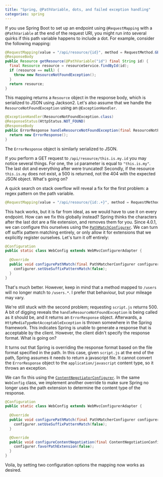 ```yaml
---
title: "Spring, @PathVariable, dots, and failed exception handling"
categories: spring
---
```


If you use Spring Boot to set up an endpoint using `@RequestMapping` with a `@PathVariable` at the end of the request URI, you might run into several quirks if this path variable happens to include a dot. For example, consider the following mapping:

```java
@RequestMapping(value = "/api/resource/{id}", method = RequestMethod.GET)
@ResponseBody
public Resource getResource(@PathVariable("id") final String id) {
  final Resource resource = resourceService.findById(id);
  if (resource == null) {
    throw new ResourceNotFoundException();
  }
  return resource;
}
```

This mapping returns a `Resource` object in the response body, which is serialized to JSON using Jackson2. Let's also assume that we handle the `ResourceNotFoundException` using an `@ExceptionHandler`.

```java
@ExceptionHandler(ResourceNotFoundException.class)
@ResponseStatus(HttpStatus.NOT_FOUND)
@ResponseBody
public ErrorResponse handleResourceNotFoundException(final ResourceNotFoundException exception) {
  return new ErrorResponse();
}
```

The `ErrorResponse` object is similarly serialized to JSON.

If you perform a GET request to `/api/resource/this.is.my.id` you may notice several things. For one, the `id` parameter is equal to `"this.is.my"`. The last dot and everything after were truncated! Secondly, if the resource `this.is.my` does not exist, a 500 is returned, not the 404 with the expected JSON object. What's going on?

A quick search on stack overflow will reveal a fix for the first problem: a regex pattern on the path variable.

```java
@RequestMapping(value = "/api/resource/{id:.+}", method = RequestMethod.GET)
```

This hack works, but it is far from ideal, as we would have to use it on every endpoint. How can we fix this globally instead? Spring thinks the characters after the last dot are a file extension, and removes them for you. Since 4.0.1, we can configure this ourselves using the [`PathMatchConfigurer`](https://docs.spring.io/spring/docs/current/javadoc-api/org/springframework/web/servlet/config/annotation/PathMatchConfigurer.html). We can turn off suffix pattern matching entirely, or only allow it for extensions that we explicitly register ourselves. Let's turn it off entirely:

```java
@Configuration
public static class WebConfig extends WebMvcConfigurerAdapter {
  
  @Override
  public void configurePathMatch(final PathMatcherConfigurer configurer) {
    configurer.setUseSuffixPatternMatch(false);
  }
}
```

That's much better. However, keep in mind that a method mapped to `/users` will no longer match to `/users.*`. I prefer that behaviour, but your mileage may vary.

We're still stuck with the second problem; requesting `script.js` returns 500. A bit of digging reveals the `handleResourceNotFoundException` is being called as it should be, and it returns an `ErrorResponse` object. Afterwards, a `HttpMediaTypeNotAcceptableException` is thrown somewhere in the Spring framework. This indicates Spring is unable to generate a response that is acceptable by the client. However, the client didn't specify the response format. What is going on?

It turns out that Spring is overriding the response format based on the file format specified in the path. In this case, given `script.js` at the end of the path, Spring assumes it needs to return a javascript file. It cannot convert the `ErrorResponse` object to the `application/javascript` content type, so it throws an exception.

We can fix this using the [`ContentNegotiatorConfigurer`](https://docs.spring.io/spring/docs/current/javadoc-api/org/springframework/web/servlet/config/annotation/ContentNegotiationConfigurer.html). In the same `WebConfig` class, we implement another override to make sure Spring no longer uses the path extension to determine the content type of the response.

```java
@Configuration
public static class WebConfig extends WebMvcConfigurerAdapter {
  
  @Override
  public void configurePathMatch(final PathMatcherConfigurer configurer) {
    configurer.setUseSuffixPatternMatch(false);
  }

  @Override
  public void configureContentNegotiation(final ContentNegotiationConfigurer configurer) {
    configurer.favorPathExtension(false);
  }
}
```

Voila, by setting two configuration options the mapping now works as desired.
